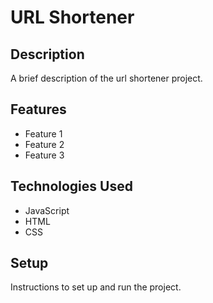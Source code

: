 # URL Shortener

## Description

A brief description of the url shortener project.

## Features

- Feature 1
- Feature 2
- Feature 3

## Technologies Used

- JavaScript
- HTML
- CSS

## Setup

Instructions to set up and run the project.
